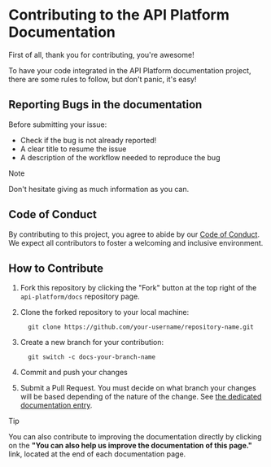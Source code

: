 # Contributing to the API Platform Documentation

First of all, thank you for contributing, you're awesome!

To have your code integrated in the API Platform documentation project, there are some rules to follow, but don't panic, it's easy!

## Reporting Bugs in the documentation

Before submitting your issue:

- Check if the bug is not already reported!
- A clear title to resume the issue
- A description of the workflow needed to reproduce the bug

> [!NOTE]
> Don't hesitate giving as much information as you can.

## Code of Conduct

By contributing to this project, you agree to abide by our [Code of Conduct](https://github.com/api-platform/docs#coc-ov-file). We expect all contributors to foster a welcoming and inclusive environment.

## How to Contribute

1. Fork this repository by clicking the "Fork" button at the top right of the `api-platform/docs` repository page.

2. Clone the forked repository to your local machine:
   ```console
     git clone https://github.com/your-username/repository-name.git
   ```
3. Create a new branch for your contribution:
   ```console
     git switch -c docs-your-branch-name
   ```
4. Commit and push your changes
5. Submit a Pull Request. You must decide on what branch your changes will be based depending of the nature of the change.
   See [the dedicated documentation entry](https://api-platform.com/docs/extra/releases/).

> [!TIP]
> You can also contribute to improving the documentation directly by clicking on the
> **"You can also help us improve the documentation of this page."** link, located at the end of each documentation page.
